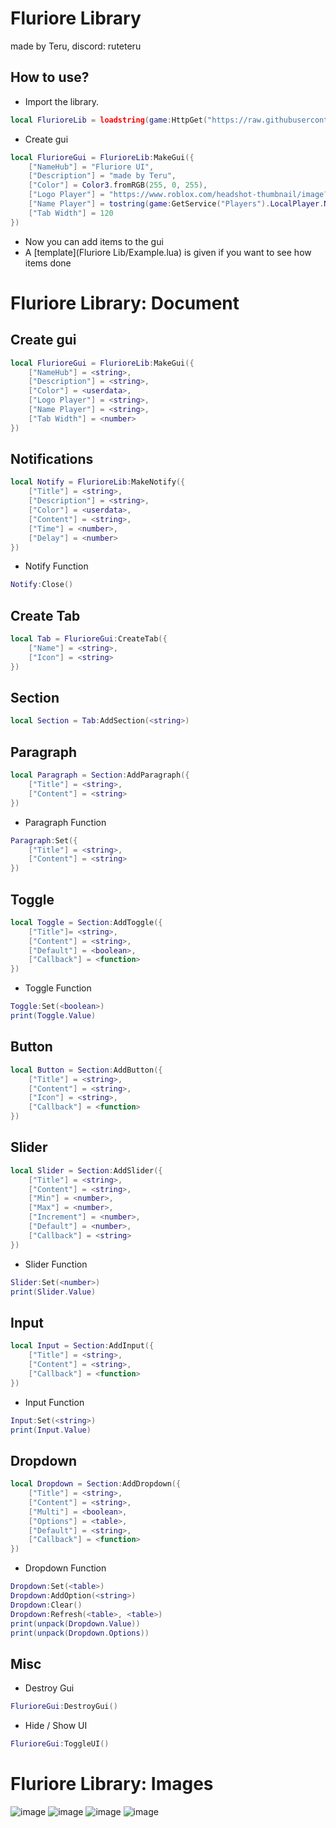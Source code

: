 # Fluriore Library
made by Teru, discord: ruteteru
## How to use?
- Import the library.
```lua
local FlurioreLib = loadstring(game:HttpGet("https://raw.githubusercontent.com/ErutTheTeru/uilibrary/main/flurioremain.lua"))()
```
- Create gui
```lua
local FlurioreGui = FlurioreLib:MakeGui({
	["NameHub"] = "Fluriore UI",
	["Description"] = "made by Teru",
	["Color"] = Color3.fromRGB(255, 0, 255),
	["Logo Player"] = "https://www.roblox.com/headshot-thumbnail/image?userId="..game:GetService("Players").LocalPlayer.UserId .."&width=420&height=420&format=png",
	["Name Player"] = tostring(game:GetService("Players").LocalPlayer.Name),
	["Tab Width"] = 120
})
```
- Now you can add items to the gui
- A [template](Fluriore Lib/Example.lua) is given if you want to see how items done
# Fluriore Library: Document
## Create gui
```lua
local FlurioreGui = FlurioreLib:MakeGui({
	["NameHub"] = <string>,
	["Description"] = <string>,
	["Color"] = <userdata>,
	["Logo Player"] = <string>,
	["Name Player"] = <string>,
	["Tab Width"] = <number>
})
```
## Notifications
```lua
local Notify = FlurioreLib:MakeNotify({
	["Title"] = <string>,
	["Description"] = <string>,
	["Color"] = <userdata>,
	["Content"] = <string>,
	["Time"] = <number>,
	["Delay"] = <number>
})
```
- Notify Function
```lua
Notify:Close()
```
## Create Tab
```lua
local Tab = FlurioreGui:CreateTab({
	["Name"] = <string>,
	["Icon"] = <string>
})
```
## Section
```lua
local Section = Tab:AddSection(<string>)
```
## Paragraph
```lua
local Paragraph = Section:AddParagraph({
	["Title"] = <string>,
	["Content"] = <string>
})
```
- Paragraph Function
```lua
Paragraph:Set({
	["Title"] = <string>,
	["Content"] = <string>
})
```
## Toggle
```lua
local Toggle = Section:AddToggle({
	["Title"]= <string>,
	["Content"] = <string>,
	["Default"] = <boolean>,
	["Callback"] = <function>
})
```
- Toggle Function
```lua
Toggle:Set(<boolean>)
print(Toggle.Value)
```
## Button
```lua
local Button = Section:AddButton({
	["Title"] = <string>,
	["Content"] = <string>,
	["Icon"] = <string>,
	["Callback"] = <function>
})
```
## Slider
```lua
local Slider = Section:AddSlider({
	["Title"] = <string>,
	["Content"] = <string>,
	["Min"] = <number>,
	["Max"] = <number>,
	["Increment"] = <number>,
	["Default"] = <number>,
	["Callback"] = <string>
})
```
- Slider Function
```lua
Slider:Set(<number>)
print(Slider.Value)
```
## Input
```lua
local Input = Section:AddInput({
	["Title"] = <string>,
	["Content"] = <string>,
	["Callback"] = <function>
})
```
- Input Function
```lua
Input:Set(<string>)
print(Input.Value)
```
## Dropdown
```lua
local Dropdown = Section:AddDropdown({
	["Title"] = <string>,
	["Content"] = <string>,
	["Multi"] = <boolean>,
	["Options"] = <table>,
	["Default"] = <string>,
	["Callback"] = <function>
})
```
- Dropdown Function
```lua
Dropdown:Set(<table>)
Dropdown:AddOption(<string>)
Dropdown:Clear()
Dropdown:Refresh(<table>, <table>)
print(unpack(Dropdown.Value))
print(unpack(Dropdown.Options))
```
## Misc
- Destroy Gui
```lua
FlurioreGui:DestroyGui()
```
- Hide / Show UI
```lua
FlurioreGui:ToggleUI()
```
# Fluriore Library: Images
![image](https://github.com/ErutTheTeru/uilibrary/assets/143543521/994ad756-7531-4e72-93fd-d8a24e55961f)
![image](https://github.com/ErutTheTeru/uilibrary/assets/143543521/2377fa90-7860-4f9e-945e-fd0c5943c3af)
![image](https://github.com/ErutTheTeru/uilibrary/assets/143543521/60e9a3f3-bcb0-4b36-9a0e-5006a24175fc)
![image](https://github.com/ErutTheTeru/uilibrary/assets/143543521/efe61b3c-2c24-4cb2-98c9-9ebbdd85bbc0)
